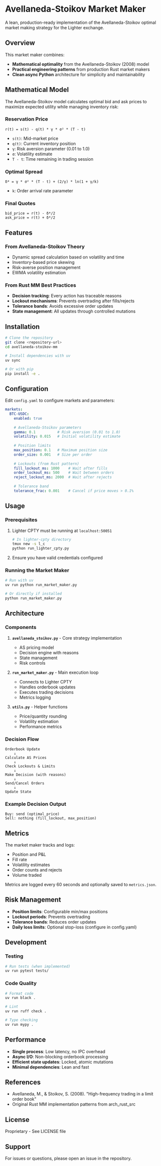 # Avellaneda-Stoikov Market Maker

A lean, production-ready implementation of the Avellaneda-Stoikov optimal market making strategy for the Lighter exchange.

## Overview

This market maker combines:
- **Mathematical optimality** from the Avellaneda-Stoikov (2008) model
- **Practical engineering patterns** from production Rust market makers
- **Clean async Python** architecture for simplicity and maintainability

## Mathematical Model

The Avellaneda-Stoikov model calculates optimal bid and ask prices to maximize expected utility while managing inventory risk:

### Reservation Price
```
r(t) = s(t) - q(t) * γ * σ² * (T - t)
```
- `s(t)`: Mid-market price
- `q(t)`: Current inventory position
- `γ`: Risk aversion parameter (0.01 to 1.0)
- `σ`: Volatility estimate
- `T - t`: Time remaining in trading session

### Optimal Spread
```
δ* = γ * σ² * (T - t) + (2/γ) * ln(1 + γ/k)
```
- `k`: Order arrival rate parameter

### Final Quotes
```
bid_price = r(t) - δ*/2
ask_price = r(t) + δ*/2
```

## Features

### From Avellaneda-Stoikov Theory
- Dynamic spread calculation based on volatility and time
- Inventory-based price skewing
- Risk-averse position management
- EWMA volatility estimation

### From Rust MM Best Practices
- **Decision tracking**: Every action has traceable reasons
- **Lockout mechanisms**: Prevents overtrading after fills/rejects
- **Tolerance bands**: Avoids excessive order updates
- **State management**: All updates through controlled mutations

## Installation

```bash
# Clone the repository
git clone <repository-url>
cd avellaneda-stoikov-mm

# Install dependencies with uv
uv sync

# Or with pip
pip install -e .
```

## Configuration

Edit `config.yaml` to configure markets and parameters:

```yaml
markets:
  BTC-USDC:
    enabled: true
    
    # Avellaneda-Stoikov parameters
    gamma: 0.1          # Risk aversion (0.01 to 1.0)
    volatility: 0.015   # Initial volatility estimate
    
    # Position limits
    max_position: 0.1   # Maximum position size
    order_size: 0.001   # Size per order
    
    # Lockouts (from Rust pattern)
    fill_lockout_ms: 1000    # Wait after fills
    order_lockout_ms: 500    # Wait between orders
    reject_lockout_ms: 2000  # Wait after rejects
    
    # Tolerance band
    tolerance_frac: 0.001    # Cancel if price moves > 0.1%
```

## Usage

### Prerequisites

1. Lighter CPTY must be running at `localhost:50051`
   ```bash
   # In lighter-cpty directory
   tmux new -s l_c
   python run_lighter_cpty.py
   ```

2. Ensure you have valid credentials configured

### Running the Market Maker

```bash
# Run with uv
uv run python run_market_maker.py

# Or directly if installed
python run_market_maker.py
```

## Architecture

### Components

1. **`avellaneda_stoikov.py`** - Core strategy implementation
   - AS pricing model
   - Decision engine with reasons
   - State management
   - Risk controls

2. **`run_market_maker.py`** - Main execution loop
   - Connects to Lighter CPTY
   - Handles orderbook updates
   - Executes trading decisions
   - Metrics logging

3. **`utils.py`** - Helper functions
   - Price/quantity rounding
   - Volatility estimation
   - Performance metrics

### Decision Flow

```
Orderbook Update
    ↓
Calculate AS Prices
    ↓
Check Lockouts & Limits
    ↓
Make Decision (with reasons)
    ↓
Send/Cancel Orders
    ↓
Update State
```

### Example Decision Output

```
Buy: send (optimal_price)
Sell: nothing (fill_lockout, max_position)
```

## Metrics

The market maker tracks and logs:
- Position and P&L
- Fill rate
- Volatility estimates
- Order counts and rejects
- Volume traded

Metrics are logged every 60 seconds and optionally saved to `metrics.json`.

## Risk Management

- **Position limits**: Configurable min/max positions
- **Lockout periods**: Prevents overtrading
- **Tolerance bands**: Reduces order updates
- **Daily loss limits**: Optional stop-loss (configure in config.yaml)

## Development

### Testing

```bash
# Run tests (when implemented)
uv run pytest tests/
```

### Code Quality

```bash
# Format code
uv run black .

# Lint
uv run ruff check .

# Type checking
uv run mypy .
```

## Performance

- **Single process**: Low latency, no IPC overhead
- **Async I/O**: Non-blocking orderbook processing
- **Efficient state updates**: Locked, atomic mutations
- **Minimal dependencies**: Lean and fast

## References

- Avellaneda, M., & Stoikov, S. (2008). "High-frequency trading in a limit order book"
- Original Rust MM implementation patterns from arch_rust_src

## License

Proprietary - See LICENSE file

## Support

For issues or questions, please open an issue in the repository.
